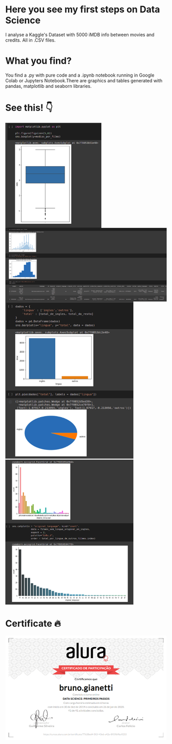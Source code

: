 # Here you see my first steps on Data Science

I analyse a Kaggle's Dataset with 5000 iMDB info between movies and credits. All in .CSV files.

# What you find?

You find a .py with pure code and a .ipynb notebook running in Google Colab or Jupyters Notebook.There are graphics and tables generated with pandas, matplotlib and seaborn libraries.

# See this! 👇

<img width="300" style="float:left" src="https://github.com/BrunoGianetti/All-projects-created-in-class/blob/master/Data%20Science/Primeiros%20Passos/Captura%20de%20tela%20de%202021-04-11%2011-32-12.png"><img width="705" style="float:right" src="https://github.com/BrunoGianetti/All-projects-created-in-class/blob/master/Data%20Science/Primeiros%20Passos/Captura%20de%20tela%20de%202021-04-11%2011-33-26.png">

<img width="400" alt="rename screenshot" src="https://github.com/BrunoGianetti/All-projects-created-in-class/blob/master/Data%20Science/Primeiros%20Passos/Captura%20de%20tela%20de%202021-04-11%2011-33-57.png"><img width="400" alt="rename screenshot" src="https://github.com/BrunoGianetti/All-projects-created-in-class/blob/master/Data%20Science/Primeiros%20Passos/Captura%20de%20tela%20de%202021-04-11%2011-34-31.png">

# Certificate 🔥

<img width="900" alt="rename screenshot" src="https://github.com/BrunoGianetti/All-projects-created-in-class/blob/master/Data%20Science/Primeiros%20Passos/Screenshot_2020-01-26%20bruno%20gianetti%20-%20Cursos%20-%20Alura.png">
